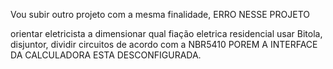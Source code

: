 Vou subir outro projeto com a mesma finalidade, ERRO NESSE PROJETO

orientar eletricista a dimensionar qual fiação eletrica residencial usar
Bitola, disjuntor, dividir circuitos de acordo com a NBR5410
POREM A INTERFACE DA CALCULADORA ESTA DESCONFIGURADA.
